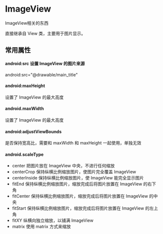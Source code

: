 # ImageView
ImageView相关的东西

直接继承自 View 类，主要用于图片显示。

## 常用属性

#### android:src 设置 ImageView 的图片来源

android:src="@drawable/main_title"

#### android:maxHeight

设置了 ImageView 的最大高度

#### android.maxWidth

设置了 ImageView 的最大高度

#### android:adjustViewBounds

是否保持宽高比，需要和 maxWidth 和 maxHeight 一起使用，单独无效


#### android.scaleType

* center        把图片放在 ImageView 中央，不进行任何缩放
* centerCrop    保持纵横比例缩放图片，使图片完全覆盖 ImageView
* centerInside  保持纵横比例缩放图片，使 ImageView 能完全显示图片
* fitEnd        保持纵横比例缩放图片，缩放完成后将图片放置在 ImageView 的右下角
* fitCenter		保持纵横比例缩放图片，缩放完成后将图片放置在 ImageView 的中央
* fitStart 		保持纵横比例缩放图片，缩放完成后将图片放置在 ImageView 的左上角
* fitXY			纵横向独立缩放，以铺满 ImageView
* matrix		使用 matrix 方式来缩放

